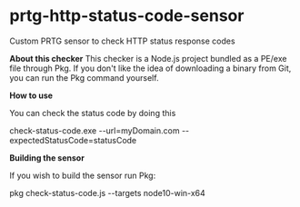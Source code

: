 # prtg-http-status-code-sensor
Custom PRTG sensor to check HTTP status response codes

**About this checker**
This checker is a Node.js project bundled as a PE/exe file through Pkg. If you don't like the idea of downloading a binary from Git, you can run the Pkg command yourself.

**How to use**

You can check the status code by doing this

check-status-code.exe --url=myDomain.com --expectedStatusCode=statusCode


**Building the sensor**

If you wish to build the sensor run Pkg:

pkg check-status-code.js --targets node10-win-x64
